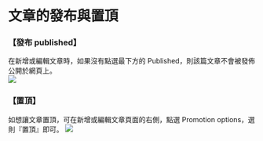 # 文章的發布與置頂

### 【發布 published】

在新增或編輯文章時，如果沒有點選最下方的 Published，則該篇文章不會被發佈公開於網頁上。  
![](/_image/manage/content-published.png)

### 【置頂】

如想讓文章置頂，可在新增或編輯文章頁面的右側，點選 Promotion options，選則『置頂』即可。
![](/_image/manage/content-top.png)
